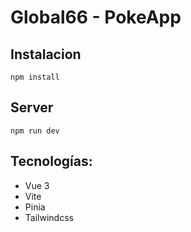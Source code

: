 # Global66 - PokeApp

## Instalacion
```
npm install
```
## Server
```
npm run dev
```

## Tecnologías:
- Vue 3  
- Vite
- Pinia
- Tailwindcss
